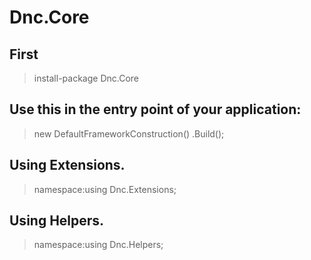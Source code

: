 # Dnc.Core

## First
> install-package Dnc.Core


## Use this in the entry point of your application: 
> new DefaultFrameworkConstruction()
                .Build();

## Using Extensions.
> namespace:using Dnc.Extensions;

## Using Helpers.
> namespace:using Dnc.Helpers; 